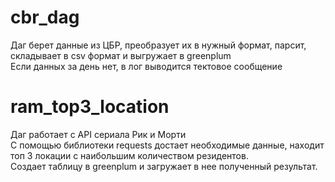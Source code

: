 # cbr_dag

Даг берет данные из ЦБР, преобразует их в нужный формат, парсит, складывает в csv формат и выгружает в greenplum  
Если данных за день нет, в лог выводится тектовое сообщение


# ram_top3_location

Даг работает с API сериала Рик и Морти   
С помощью библиотеки requests достает необходимые данные, находит топ 3 локации с наибольшим количеством резидентов.  
Создает таблицу в greenplum и загружает в нее полученный результат. 
